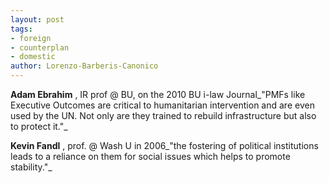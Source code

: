 ```yaml
---
layout: post
tags: 
- foreign 
- counterplan 
- domestic
author: Lorenzo-Barberis-Canonico
---
```


**Adam Ebrahim** , IR prof @ BU, on the 2010 BU i-law Journal_"PMFs like Executive Outcomes are critical to humanitarian intervention and are even used by the UN. Not only are they trained to rebuild infrastructure but also to protect it."_

**Kevin Fandl** , prof. @ Wash U in 2006_"the fostering of political institutions leads to a reliance on them for social issues which helps to promote stability."_
